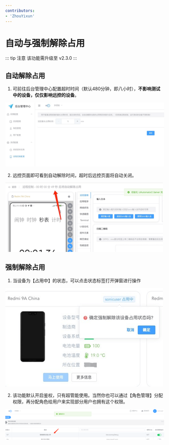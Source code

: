 ```yaml
---
contributors:
- 'ZhouYixun'
---
```


# 自动与强制解除占用

::: tip 注意
该功能需升级至 v2.3.0
:::

## 自动解除占用

1. 可前往后台管理中心配置超时时间（默认480分钟，即八小时），**不影响测试中的设备，仅仅影响远控的设备**。

![tem](./images/debug-1.png)

2. 远控页面即可看到自动解除时间，超时后远控页面将自动关闭。

![tem](./images/debug-2.png)

## 强制解除占用

1. 当设备为【占用中】的状态，可以点击状态标签打开弹窗进行操作

![tem](./images/debug-3.png)

2. 该功能默认开启鉴权，只有超管能使用。当然你也可以通过【角色管理】分配权限，再分配角色给用户来实现部分用户也拥有这个权限。

![tem](./images/debug-4.png)

